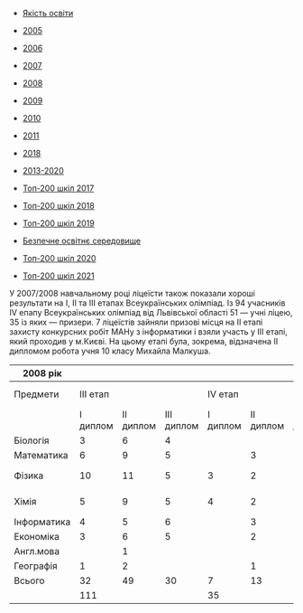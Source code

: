 - [Якість освіти](/info/education/)

- [2005](/info/education/2005/)

- [2006](/info/education/2006/)

- [2007](/info/education/2007/)

- [2008](/info/education/2008/)

- [2009](/info/education/2009/)

- [2010](/info/education/2010/)

- [2011](/info/education/2011/)

- [2018](/info/education/2018/)

- [2013-2020](/info/education/2013-2020/)

- [Топ-200 шкіл 2017](/info/education/топ-200-шкіл-2017/)

- [Топ-200 шкіл 2018](/info/education/топ-200-шкіл-2018/)

- [Топ-200 шкіл 2019](/info/education/топ-200-шкіл-2019/)

- [Безпечне освітнє середовище](/info/education/безпечне-освітнє-середовище/)

- [Топ-200 шкіл 2020](/info/education/топ-200-шкіл-2020/)

- [Топ-200 шкіл 2021](/info/education/топ-200-шкіл-2021/)


У 2007/2008 навчальному році ліцеїсти також показали хороші результати на I, II та III етапах Всеукраїнських олімпіад.
Із 94 учасників IV епапу Всеукраїнських олімпіад від Львівської області 51 — учні ліцею, 35 із яких — призери.
7 ліцеїстів зайняли призові місця на II етапі захисту конкурсних робіт МАНу з інформатики і взяли участь у III етапі, який проходив у м.Києві. На цьому етапі була, зокрема, відзначена II дипломом робота учня 10 класу Михайла Малкуша.

|  2008 рік   |          |           |            |          |           |            |                      |                 |
| ----------- | -------- | --------- | ---------- | -------- | --------- | ---------- | -------------------- | --------------- |
|  Предмети   | III етап |           |            | IV етап  |           |            | Міжнародні олімпіади |                 |
|             | I диплом | II диплом | III диплом | I диплом | II диплом | III диплом |      Відбір МО       |       МО        |
|  Біологія   |    3     |     6     |     4      |          |           |     2      |                      |                 |
| Математика  |    6     |     9     |     5      |          |     3     |     5      |                      |                 |
|   Фізика    |    10    |    11     |     5      |    3     |     2     |     3      |          1           | Бронзова медаль |
|    Хімія    |    5     |     9     |     5      |    4     |     2     |     2      |          2           | 2 Золоті медалі |
| Інформатика |    4     |     5     |     6      |          |     3     |     1      |                      |                 |
|  Економіка  |    3     |     6     |     5      |          |     2     |     1      |                      |                 |
|  Англ.мова  |          |     1     |            |          |           |     1      |                      |                 |
|  Географія  |    1     |     2     |            |          |     1     |            |                      |                 |
|   Всього    |    32    |    49     |     30     |    7     |    13     |     15     |                      |                 |
|             |   111    |           |            |    35    |           |            |                      |                 |

